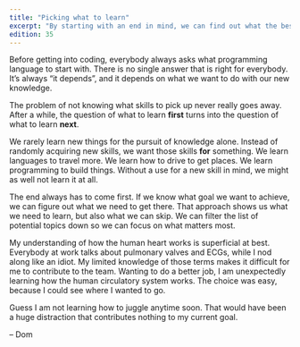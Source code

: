 ```yaml
---
title: "Picking what to learn"
excerpt: "By starting with an end in mind, we can find out what the best next thing to learn is."
edition: 35
---
```

Before getting into coding, everybody always asks what programming language to start with. There is no single answer that is right for everybody. It’s always “it depends”, and it depends on what we want to do with our new knowledge.

The problem of not knowing what skills to pick up never really goes away. After a while, the question of what to learn **first** turns into the question of what to learn **next**.

We rarely learn new things for the pursuit of knowledge alone. Instead of randomly acquiring new skills, we want those skills **for** something. We learn languages to travel more. We learn how to drive to get places. We learn programming to build things. Without a use for a new skill in mind, we might as well not learn it at all.

The end always has to come first. If we know what goal we want to achieve, we can figure out what we need to get there. That approach shows us what we need to learn, but also what we can skip. We can filter the list of potential topics down so we can focus on what matters most.

My understanding of how the human heart works is superficial at best. Everybody at work talks about pulmonary valves and ECGs, while I nod along like an idiot. My limited knowledge of those terms makes it difficult for me to contribute to the team. Wanting to do a better job, I am unexpectedly learning how the human circulatory system works. The choice was easy, because I could see where I wanted to go.

Guess I am not learning how to juggle anytime soon. That would have been a huge distraction that contributes nothing to my current goal.

– Dom